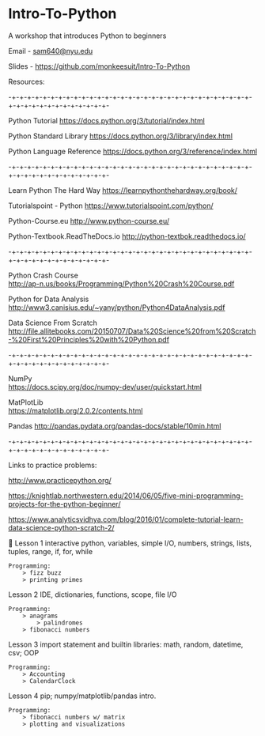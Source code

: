 # Intro-To-Python
A workshop that introduces Python to beginners

Email - sam640@nyu.edu

Slides - https://github.com/monkeesuit/Intro-To-Python

Resources:

-+-+-+-+-+-+-+-+-+-+-+-+-+-+-+-+-+-+-+-+-+-+-+-+-+-+-+-+-+-+-+-+-+-+-+-+-+-+-+-+-+-+-+-+-

Python Tutorial				https://docs.python.org/3/tutorial/index.html 

Python Standard Library			https://docs.python.org/3/library/index.html 

Python Language Reference			https://docs.python.org/3/reference/index.html 

-+-+-+-+-+-+-+-+-+-+-+-+-+-+-+-+-+-+-+-+-+-+-+-+-+-+-+-+-+-+-+-+-+-+-+-+-+-+-+-+-+-+-+-+-

Learn Python The Hard Way			https://learnpythonthehardway.org/book/ 

Tutorialspoint - Python			https://www.tutorialspoint.com/python/

Python-Course.eu				http://www.python-course.eu/

Python-Textbook.ReadTheDocs.io		http://python-textbok.readthedocs.io/

-+-+-+-+-+-+-+-+-+-+-+-+-+-+-+-+-+-+-+-+-+-+-+-+-+-+-+-+-+-+-+-+-+-+-+-+-+-+-+-+-+-+-+-+-

Python Crash Course				
http://ap-n.us/books/Programming/Python%20Crash%20Course.pdf

Python for Data Analysis
http://www3.canisius.edu/~yany/python/Python4DataAnalysis.pdf

Data Science From Scratch
http://file.allitebooks.com/20150707/Data%20Science%20from%20Scratch-%20First%20Principles%20with%20Python.pdf

-+-+-+-+-+-+-+-+-+-+-+-+-+-+-+-+-+-+-+-+-+-+-+-+-+-+-+-+-+-+-+-+-+-+-+-+-+-+-+-+-+-+-+-+-

NumPy					
https://docs.scipy.org/doc/numpy-dev/user/quickstart.html

MatPlotLib					
https://matplotlib.org/2.0.2/contents.html

Pandas
http://pandas.pydata.org/pandas-docs/stable/10min.html
	
-+-+-+-+-+-+-+-+-+-+-+-+-+-+-+-+-+-+-+-+-+-+-+-+-+-+-+-+-+-+-+-+-+-+-+-+-+-+-+-+-+-+-+-+-

Links to practice problems:

http://www.practicepython.org/

https://knightlab.northwestern.edu/2014/06/05/five-mini-programming-projects-for-the-python-beginner/

https://www.analyticsvidhya.com/blog/2016/01/complete-tutorial-learn-data-science-python-scratch-2/




Lesson 1
interactive python, variables, simple I/O, numbers, strings, lists, tuples, range, if, for, while

	Programming:
		> fizz buzz
		> printing primes

Lesson 2
IDE, dictionaries, functions, scope, file I/O

	Programming:
		> anagrams 
    		> palindromes
		> fibonacci numbers 

Lesson 3
import statement and builtin libraries: math, random, datetime, csv; OOP

	Programming:
		> Accounting
		> CalendarClock

Lesson 4
pip; numpy/matplotlib/pandas intro. 
 
	Programming:
		> fibonacci numbers w/ matrix
		> plotting and visualizations

